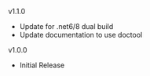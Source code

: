 v1.1.0
- Update for .net6/8 dual build
- Update documentation to use doctool

v1.0.0
- Initial Release
